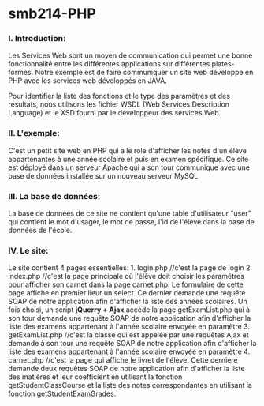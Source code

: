smb214-PHP
==========

<h3>I. Introduction:</h3>
Les Services Web sont un moyen de communication qui permet une bonne fonctionnalité entre les différentes applications sur différentes plates-formes. Notre exemple est de faire communiquer un site web développé en PHP avec les services web développés en JAVA.

Pour identifier la liste des fonctions et le type des paramètres et des résultats, nous utilisons les fichier WSDL (Web Services Description Language) et le XSD fourni par le développeur des services Web.

<h3>II. L'exemple:</h3>
C'est un petit site web en PHP qui a le role d'afficher les notes d'un élève appartenantes à une année scolaire et puis en examen spécifique. Ce site est déployé dans un serveur Apache qui à son tour communique avec une base de données installée sur un nouveau serveur MySQL

<h3>III. La base de données:</h3>
La base de données de ce site ne contient qu'une table d'utilisateur "user" qui contient le mot d'usager, le mot de passe, l'id de l'élève dans la base de données de l'école.

<h3>IV. Le site:</h3>
Le site contient 4 pages essentielles:
  1.  login.php //c'est la page de login
  2.  index.php //c'est la page principale où l'élève doit choisir les paramêtres pour afficher son carnet dans la page         carnet.php.
      Le formulaire de cette page affiche en premier lieur un select. Ce dernier demande une requête SOAP de notre              application afin d'afficher la liste des années scolaires.
      Un fois choisi, un script <b>jQuerry + Ajax</b> accède la page getExamList.php qui à son tour demande une requête         SOAP de notre application afin d'afficher la liste des examens appartenant à l'année scolaire envoyée en paramètre
  3.  getExamList.php //c'est la classe qui est appelée par une requêtes Ajax et demande à son tour une requête                 SOAP de notre application afin d'afficher la liste des examens appartenant à l'année scolaire envoyée en paramètre
  4.  carnet.php //c'est la page qui affiche le livret de l'élève.
      Cette dernière demande deux requêtes SOAP de notre application afin d'afficher la liste des matières et leur              coefficient en utilisant la fonction getStudentClassCourse et la liste des notes correspondantes en utilisant la          fonction getStudentExamGrades.
